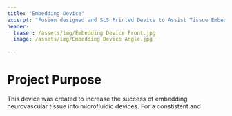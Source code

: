 ```yaml
---
title: "Embedding Device"
excerpt: "Fusion designed and SLS Printed Device to Assist Tissue Embedding"
header:
  teaser: /assets/img/Embedding Device Front.jpg
  image: /assets/img/Embedding Device Angle.jpg
   
---
```


# Project Purpose
This device was created to increase the success of embedding neurovascular tissue into microfluidic devices. For a constistent and 
